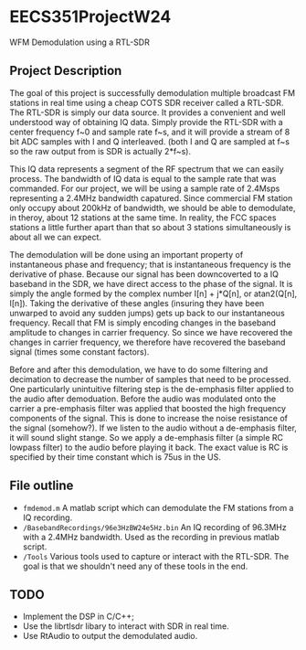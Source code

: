 # EECS351ProjectW24
WFM Demodulation using a RTL-SDR

## Project Description
The goal of this project is successfully demodulation multiple broadcast FM stations in real time using a cheap COTS SDR receiver called a RTL-SDR. 
The RTL-SDR is simply our data source. It provides a convenient and well understood way of obtaining IQ data. Simply provide the RTL-SDR with a 
center frequency f~0 and sample rate f~s, and it will provide a stream of 8 bit ADC samples with I and Q interleaved. (both I and Q are sampled at f~s so the raw output from is SDR is actually 2*f~s).

This IQ data represents a segment of the RF spectrum that we can easily process. The bandwidth of IQ data is equal to the sample rate that was commanded. For our project,
we will be using a sample rate of 2.4Msps representing a 2.4MHz bandwidth capatured. Since commercial FM station only occupy about 200kHz of bandwidth, we should be able to demodulate, in theroy, about 12 stations at the same time.
In reality, the FCC spaces stations a little further apart than that so about 3 stations simultaneously is about all we can expect. 

The demodulation will be done using an important property of instantaneous phase and frequency; that is instantaneous frequency is the derivative of phase. Because our signal has been downcoverted to a IQ baseband in the SDR, we have
direct access to the phase of the signal. It is simply the angle formed by the complex number I[n] + j*Q[n], or atan2(Q[n], I[n]). Taking the derivative of these angles (insuring they have been unwarped to avoid any sudden jumps) gets up back 
to our instantaneous frequency. Recall that FM is simply encoding changes in the baseband amplitude to changes in carrier frequency. So since we have recovered the changes in carrier frequency, we therefore have recovered the baseband signal (times some constant factors).

Before and after this demodulation, we have to do some filtering and decimation to decrease the number of samples that need to be processed. One particularly unintuitive filtering step is the de-emphasis filter applied to the audio after demoduation. Before the audio was modulated onto the carrier
a pre-emphasis filter was applied that boosted the high frequency components of the signal. This is done to increase the noise resistance of the signal (somehow?). If we listen to the audio without a de-emphasis filter, it will sound slight stange. So we apply a de-emphasis filter (a simple RC lowpass filter) to the audio before playing it back.
The exact value is RC is specified by their time constant which is 75us in the US.
## File outline

- `fmdemod.m` A matlab script which can demodulate the FM stations from a IQ recording.
- `/BasebandRecordings/96e3HzBW24e5Hz.bin` An IQ recording of 96.3MHz with a 2.4MHz bandwidth. Used as the recording in previous matlab script.
- `/Tools` Various tools used to capture or interact with the RTL-SDR. The goal is that we shouldn't need any of these tools in the end.

## TODO

- Implement the DSP in C/C++;
- Use the librtlsdr libary to interact with SDR in real time.
- Use RtAudio to output the demodulated audio. 
